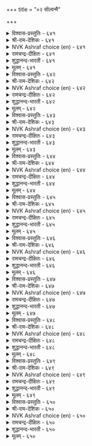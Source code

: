 +++
title = "०२ सॊल्वन्मै"

+++


<details><summary>विश्वास-प्रस्तुतिः - ६४१</summary>

नानलम् ऎन्नुम् नलनुडैमै अन्नलम्  
यानलत्तु उळ्ळदूउम् अण्ड्रु।       ६४१
</details>

<details><summary>श्री-राम-देशिकः - ६४१</summary>

अधिकारः ६५. वाग्मित्वम्  
वाग्मित्वगुणसम्पूर्त्या सचिवः श्रेष्ठ्यमाप्नुयात् ।  
गुणमध्ये विशेषेण वाग्मिता राजते यतः ॥ ६४१॥
</details>

<details><summary>NVK Ashraf choice (en) - ६४१</summary>

०६४१
Real asset is the gift of speech.
That gift is a class apart from all other gifts.
(N.V.K. Ashraf)
</details>

<details><summary>रामचन्द्र-दीक्षितः - ६४१</summary>

641\. 'nā nalam' eṉṉum nalaṉ uṭaimai; an nalam  
yā nalattu uḷḷatūum aṉṟu.

641\. The virtue of good speech is greater than all the other good qualities found in one.  
</details>

<details><summary>शुद्धानन्द-भारती - ६४१</summary>

1\. நாநலம் என்னும் நலனுடைமை அந்நலம்  
யாநலத்து உள்ளதூஉம் அன்று.  
The goodness called goodness of speech  
Is goodness which nothing can reach.        641  
</details>

<details><summary>मूलम् - ६४१</summary>

नानलम् ऎन्नुम् नलनुडैमै अन्नलम्  
यानलत्तु उळ्ळदूउम् अण्ड्रु।       ६४१
</details>

<details><summary>विश्वास-प्रस्तुतिः - ६४२</summary>

आक्कमुङ् गेडुम् अदनाल् वरुदलाल्  
कात्तोम्बल् सॊल्लिन्गट् चोर्वु।       ६४२
</details>

<details><summary>श्री-राम-देशिकः - ६४२</summary>

वक्तुर्वचनभङ्गयैव यतः स्यातां शुभाशुभे ।  
आलोच्य सावधानेन तस्माद्वाक्यं प्रजुज्यताम् ॥ ६४२॥
</details>

<details><summary>NVK Ashraf choice (en) - ६४२</summary>

०६४२
Speech can both make and mar,
And hence guard it from negligence. *
(P.S. Sundaram)
</details>

<details><summary>रामचन्द्र-दीक्षितः - ६४२</summary>

642\. ākkamum, kēṭum, ataṉāl varutalāl,  
kāttu ōmpal, colliṉkaṇ cōrvu.

642\. As I both prosperity and ruin are caused by words, a minister must guard against imperfection in his speech.  
</details>

<details><summary>शुद्धानन्द-भारती - ६४२</summary>

2\. ஆக்கமுங் கேடும் அதனால் வருதலால்  
காத்தோம்பல் சொல்லின்கண் சோர்வு.  
Since gain or ruin speeches bring  
Guard against the slips of tongue.        642  
</details>

<details><summary>मूलम् - ६४२</summary>

आक्कमुङ् गेडुम् अदनाल् वरुदलाल्  
कात्तोम्बल् सॊल्लिन्गट् चोर्वु।       ६४२
</details>

<details><summary>विश्वास-प्रस्तुतिः - ६४३</summary>

केट्टार्प् पिणिक्कुम् तगैयवाय्क् केळारुम्  
वेट्प मॊऴिवदाम् सॊल्।       ६४३
</details>

<details><summary>श्री-राम-देशिकः - ६४३</summary>

यद्वचः श्रुतमात्रेण जनानावर्जयेद् गुणैः ।  
अश्रुतानां च शुश्रूषा भवेत् तत्तात्त्विकं वच ॥ ६४३॥
</details>

<details><summary>NVK Ashraf choice (en) - ६४३</summary>

०६४३
A speech should hold fast the convinced
And be pleasing even to the unconvinced.
(C. Rajagopalachari)
</details>

<details><summary>रामचन्द्र-दीक्षितः - ६४३</summary>

643\. kēṭṭārp piṇikkum takai avāy, kēḷārum  
vēṭpa, moḻivatu ām-col.

643\. The minister must use such words as have the effect of strengthening the approval of those who agree and differ.  
</details>

<details><summary>शुद्धानन्द-भारती - ६४३</summary>

3\. கேட்டார்ப் பிணிக்குந் தகையவாய்க் கோளாரும்  
வேட்ப மொழிவதாஞ் சொல்.  
A speech is speech that holds ears  
And attracts ev'n those that are averse.        643  
</details>

<details><summary>मूलम् - ६४३</summary>

केट्टार्प् पिणिक्कुम् तगैयवाय्क् केळारुम्  
वेट्प मॊऴिवदाम् सॊल्।       ६४३
</details>

<details><summary>विश्वास-प्रस्तुतिः - ६४४</summary>

तिऱनऱिन्दु सॊल्लुग सॊल्लै अऱनुम्  
पॊरुळुम् अदनिनूउङ्गु इल्।       ६४४
</details>

<details><summary>श्री-राम-देशिकः - ६४४</summary>

वक्तृश्रोत्रोर्मनस्तत्त्वं ज्ञात्वा वचनमुच्यताम् ।  
तादृग्वचःप्रयोगेण धर्मार्थौ भुवि सिद्धयतः ॥ ६४४॥
</details>

<details><summary>NVK Ashraf choice (en) - ६४४</summary>

०६४४
Speak to the capacity of the audience.
Nothing more virtuous or valuable than this. *
(Satguru Subramuniyaswami), (C. Rajagopalachari)
</details>

<details><summary>रामचन्द्र-दीक्षितः - ६४४</summary>

644\. tiṟaṉ aṟintu colluka, collai; aṟaṉum  
poruḷum ataṉiṉ ūṅku il.

644\. Speak having regard to one’s capacity to listen; for there is no greater virtue nor wealth than that.  
</details>

<details><summary>शुद्धानन्द-भारती - ६४४</summary>

4\. திறனறிந்து சொல்லுக சொல்லை அறனும்  
பொருளும் அதனினூஉங்கு இல்.  
Weigh thy words and speak; because  
No wealth or virtue words surpass.        644  
</details>

<details><summary>मूलम् - ६४४</summary>

तिऱनऱिन्दु सॊल्लुग सॊल्लै अऱनुम्  
पॊरुळुम् अदनिनूउङ्गु इल्।       ६४४
</details>

<details><summary>विश्वास-प्रस्तुतिः - ६४५</summary>

सॊल्लुग सॊल्लैप् पिऱिदोर्सॊल् अच्चॊल्लै  
वॆल्लुञ्जॊल् इन्मै अऱिन्दु।       ६४५
</details>

<details><summary>श्री-राम-देशिकः - ६४५</summary>

विवक्षा ते यदि भवेदुच्यतां तादृशं वच ।  
इतरेषां वचोभिश्च यज्जेतुं नैव शक्यते ॥ ६४५॥
</details>

<details><summary>NVK Ashraf choice (en) - ६४५</summary>

०६४५
Utter not a word without making sure
There is no other word to beat it.
(S. Maharajan)
</details>

<details><summary>रामचन्द्र-दीक्षितः - ६४५</summary>

645\. colluka collai-piṟitu ōr col ac collai  
vellum col iṉmai aṟintu.

645\. Speak out what you have to say only after knowing that your own argument will not be turned against you.  
</details>

<details><summary>शुद्धानन्द-भारती - ६४५</summary>

5\. சொல்லுக சொல்லைப் பிறிதோர்சொல் அச்சொல்லை  
வெல்லுஞ்சொல் இன்மை அறிந்து  
Speak out thy world so that no word  
Can win it and say untoward.        645  
</details>

<details><summary>मूलम् - ६४५</summary>

सॊल्लुग सॊल्लैप् पिऱिदोर्सॊल् अच्चॊल्लै  
वॆल्लुञ्जॊल् इन्मै अऱिन्दु।       ६४५
</details>

<details><summary>विश्वास-प्रस्तुतिः - ६४६</summary>

वेट्पत्ताञ् जॊल्लिप् पिऱर्सॊल् पयन्गोडल्  
माट्चियिन् मासट्रार् कोळ्।       ६४६
</details>

<details><summary>श्री-राम-देशिकः - ६४६</summary>

मनोऽनुकूलमन्येषामुक्तवा तेषां वचस्यपि ।  
त्यक्तवा दोषान् भावमात्रग्रहणं मन्त्रिणां गुणः ॥ ६४६॥
</details>

<details><summary>NVK Ashraf choice (en) - ६४६</summary>

०६४६
To speak as desired and gain from what others say
Is the hallmark of spotless men. *
(P.S. Sundaram), (N.V.K. Ashraf)
</details>

<details><summary>रामचन्द्र-दीक्षितः - ६४६</summary>

646\. vēṭpat tām colli, piṟar col payaṉ kōṭal  
māṭciyiṉ mācu aṟṟār kōḷ.

646\. A good minister wins the approval of the listener by persuasive speech.  
</details>

<details><summary>शुद्धानन्द-भारती - ६४६</summary>

6\. வேட்பத்தாஞ் சொல்லிப் பிறர்சொல் பயன்கோடல்  
மாட்சியின் மாசற்றார் கோள்.  
Spotless men speak what is sweet  
And grasp in others what is meet.        646  
</details>

<details><summary>मूलम् - ६४६</summary>

वेट्पत्ताञ् जॊल्लिप् पिऱर्सॊल् पयन्गोडल्  
माट्चियिन् मासट्रार् कोळ्।       ६४६
</details>

<details><summary>विश्वास-प्रस्तुतिः - ६४७</summary>

सॊलल्वल्लन् सोर्विलन् अञ्जान् अवनै  
इगल्वॆल्लल् यार्क्कुम् अरिदु।       ६४७
</details>

<details><summary>श्री-राम-देशिकः - ६४७</summary>

वादे कस्तं जेतुमिशः परमानसरञ्जकम् ।  
विस्मृत्या रहितं धीरं वाक्यं यः समुदीरयेत् ॥ ६४७॥
</details>

<details><summary>NVK Ashraf choice (en) - ६४७</summary>

०६४७
An eloquent, tireless and fearless speaker
Can rarely be prevailed upon by any one.
(N.V.K. Ashraf)
</details>

<details><summary>रामचन्द्र-दीक्षितः - ६४७</summary>

647\. colal vallaṉ, cōrvu ilaṉ, añcāṉ, avaṉai  
ikal vellal yārkkum aritu.

647\. A clever speaker is neither tired nor fearful; none can defeat him in a debate.  
</details>

<details><summary>शुद्धानन्द-भारती - ६४७</summary>

7\. சொலல்வல்லன் சோர்விலன் அஞ்சான் அவனை  
இகல்வெல்லல் யார்க்கும் அரிது.  
No foe defies the speaker clear  
Flawless, puissant, and free from fear.        647  
</details>

<details><summary>मूलम् - ६४७</summary>

सॊलल्वल्लन् सोर्विलन् अञ्जान् अवनै  
इगल्वॆल्लल् यार्क्कुम् अरिदु।       ६४७
</details>

<details><summary>विश्वास-प्रस्तुतिः - ६४८</summary>

विरैन्दु तॊऴिल्गेट्कुम् ञालम् निरन्दिनिदु  
सॊल्लुदल् वल्लार्प् पॆऱिन्।       ६४८
</details>

<details><summary>श्री-राम-देशिकः - ६४८</summary>

नानार्थानानुपूर्व्येण सग्रथ्य मधुरं वचः ।  
प्रयुञ्जानस्य वचनं लोको गृह्णाति सादरम् ॥ ६४८॥
</details>

<details><summary>NVK Ashraf choice (en) - ६४८</summary>

०६४८
The world will rush and listen to those
Who can to speak orderly and pleasingly.
(P.S. Sundaram), (N.V.K. Ashraf)
</details>

<details><summary>रामचन्द्र-दीक्षितः - ६४८</summary>

648\. viraintu toḻil kēṭkum ñālam-nirantu iṉitu  
collutal vallārp peṟiṉ.

648\. Cogent reasoning and soft speech can bring the people over to one’s side.  
</details>

<details><summary>शुद्धानन्द-भारती - ६४८</summary>

8\. விரைந்து தொழில்கேட்கும் ஞாலம் நிரந்தினிது  
சொல்லுதல் வல்லார்ப் பெறின்.  
The world will quickly carry out  
The words of counsellors astute.        648  
</details>

<details><summary>मूलम् - ६४८</summary>

विरैन्दु तॊऴिल्गेट्कुम् ञालम् निरन्दिनिदु  
सॊल्लुदल् वल्लार्प् पॆऱिन्।       ६४८
</details>

<details><summary>विश्वास-प्रस्तुतिः - ६४९</summary>

पलसॊल्लक् कामुऱुवर् मण्ड्रमा सट्र  
सिलसॊल्लल् तेट्रा तवर्।       ६४९
</details>

<details><summary>श्री-राम-देशिकः - ६४९</summary>

निर्दुष्टं सार्थकं वाक्यं ये न जानन्ति भाषितुम् ।  
वाक्यजालमनुस्यूतं वक्तुमेव हि ते क्षमाः ॥ ६४९॥
</details>

<details><summary>NVK Ashraf choice (en) - ६४९</summary>

०६४९
Those fond of talking much
Cannot be brief and faultless.
(P.S. Sundaram)
</details>

<details><summary>रामचन्द्र-दीक्षितः - ६४९</summary>

649\. pala collak kāmuṟuvar maṉṟa- mācu aṟṟa  
cila collal tēṟṟātavar.

649\. Those who cannot say a few words correctly will evince a desire to speak much.  
</details>

<details><summary>शुद्धानन्द-भारती - ६४९</summary>

9\. பலசொல்லக் காமுறுவர் மன்றமா சற்ற  
சிலசொல்லல் தேற்றா தவர்.  
They overspeak who do not seek  
A few and flawless words to speak.        649  
</details>

<details><summary>मूलम् - ६४९</summary>

पलसॊल्लक् कामुऱुवर् मण्ड्रमा सट्र  
सिलसॊल्लल् तेट्रा तवर्।       ६४९
</details>

<details><summary>विश्वास-प्रस्तुतिः - ६५०</summary>

इण्रुऴ्त्तुम् नाऱा मलरनैयर् कट्रदु  
उणर विरित्तुरैया तार्।       ६५०
</details>

<details><summary>श्री-राम-देशिकः - ६५०</summary>

अधीतग्रन्थमन्येषां ये बोधयितुमक्षमाः ।  
निर्गन्धफुल्लकुसुमैः ते भजन्ते समानताम् ॥ ६५०॥
</details>

<details><summary>NVK Ashraf choice (en) - ६५०</summary>

०६५०
Those who can't express what they have learnt
Are a bunch of flowers without scent. *
( Shuddhananda Bharatiar)
</details>

<details><summary>रामचन्द्र-दीक्षितः - ६५०</summary>

650\. iṇar ūḻttum nāṟā malar aṉaiyar-kaṟṟatu  
uṇara virittu uraiyātār.

650\. Those who cannot explain well what they have learnt resemble the odourless flowers with their petals open.  
</details>

<details><summary>शुद्धानन्द-भारती - ६५०</summary>

10\. இணரூழ்த்தும் நாறா மலரனையர் கற்றது  
உணர விரித்துரையா தார்.  
Who can't express what they have learnt  
Are bunch of flowers not fragrant.        650  
</details>

<details><summary>मूलम् - ६५०</summary>

इण्रुऴ्त्तुम् नाऱा मलरनैयर् कट्रदु  
उणर विरित्तुरैया तार्।       ६५०
</details>
